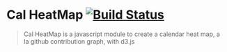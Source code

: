 # Cal HeatMap [![Build Status](https://travis-ci.org/kamisama/cal-heatmap.png?branch=master)](https://travis-ci.org/kamisama/cal-heatmap)

> Cal HeatMap is a javascript module to create a calendar heat map, a la github contribution graph, with d3.js